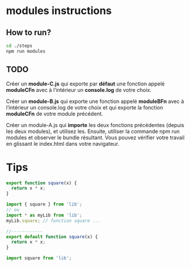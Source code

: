 # modules instructions

## How to run?

```Bash
cd ./steps
npm run modules
```

## TODO

Créer un **module-C.js** qui exporte par **défaut** une fonction appelé **moduleCFn** avec à l’intérieur un **console.log** de votre choix.

Créer un **module-B.js** qui exporte une fonction appelé **moduleBFn** avec à l’intérieur un console.log de votre choix et qui exporte la fonction **moduleCFn** de votre module précédent.

Créer un module-A.js qui **importe** les deux fonctions précédentes (depuis les deux modules), et utilisez les. Ensuite, utiliser la commande npm run modules et observer le bundle résultant. Vous pouvez vérifier votre travail en glissant le index.html dans votre navigateur.

# Tips

```javascript
export function square(x) {
  return x * x;
}

import { square } from 'lib';
// ou
import * as myLib from 'lib';
myLib.square; // function square ...

//------------
export default function square(x) {
  return x * x;
}

import square from 'lib';
```
